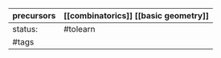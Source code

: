 | precursors | [[combinatorics]] [[basic geometry]] |
| ---------- | ------------------------------------ |
| status:    | #tolearn                             |
| #tags      |                                      |
